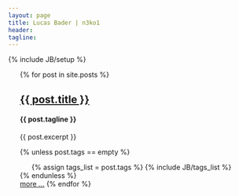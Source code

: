 ```yaml
---
layout: page
title: Lucas Bader | n3ko1
header: 
tagline: 
---
```

{% include JB/setup %}
<ul>
  {% for post in site.posts %}
      <h2><a href="{{ post.url }}">{{ post.title }}</a></h2>
	  <h4> {{ post.tagline }}</h4>
      {{ post.excerpt }}

  {% unless post.tags == empty %}
    <ul class="tag_box inline">
      {% assign tags_list = post.tags %}
      {% include JB/tags_list %}
    </ul>
  {% endunless %}
  <br>
	  <a class="btn btn-default btn-xs" href="{{ post.url }}">more ...</a>
  {% endfor %}
  
</ul>
